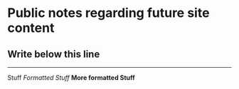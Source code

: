 # Public notes regarding future site content

## Write below this line

***

Stuff
_Formatted Stuff_
**More formatted Stuff**
